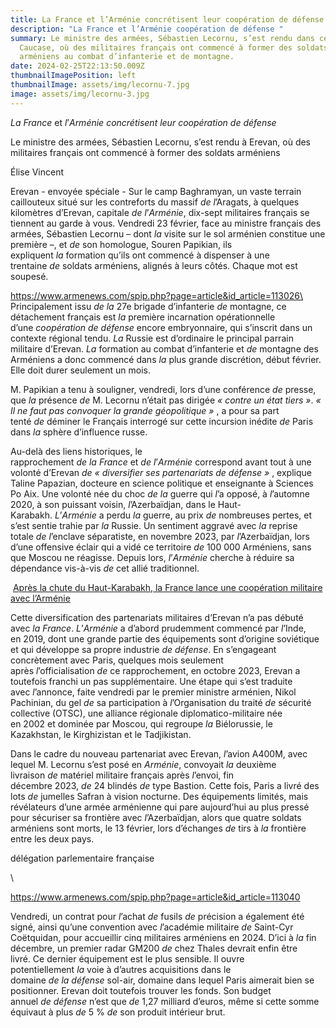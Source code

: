 ```yaml
---
title: La France et l’Arménie concrétisent leur coopération de défense
description: "La France et l’Arménie coopération de défense "
summary: Le ministre des armées, Sébastien Lecornu, s’est rendu dans ce pays du
  Caucase, où des militaires français ont commencé à former des soldats
  arméniens au combat d’infanterie et de montagne.
date: 2024-02-25T22:13:50.009Z
thumbnailImagePosition: left
thumbnailImage: assets/img/lecornu-7.jpg
image: assets/img/lecornu-3.jpg
---
```

<!--StartFragment-->

*La* *France* et *l*’*Arménie* *concrétisent* *leur* *coopération* *de* *défense*

Le ministre des armées, Sébastien Lecornu, s’est rendu à Erevan, où des militaires français ont commencé à former des soldats arméniens

Élise Vincent

Erevan - envoyée spéciale - Sur le camp Baghramyan, un vaste terrain caillouteux situé sur les contreforts du massif *de* *l*’Aragats, à quelques kilomètres d’Erevan, capitale *de* *l*’*Arménie*, dix-sept militaires français se tiennent au garde à vous. Vendredi 23 février, face au ministre français des armées, Sébastien Lecornu – dont *la* visite sur le sol arménien constitue une première –, et *de* son homologue, Souren Papikian, ils expliquent *la* formation qu’ils ont commencé à dispenser à une trentaine *de* soldats arméniens, alignés à leurs côtés. Chaque mot est soupesé.

https://www.armenews.com/spip.php?page=article&id_article=113026\
\
Principalement issu *de* *la* 27e brigade d’infanterie *de* montagne, ce détachement français est *la* première incarnation opérationnelle d’une *coopération* *de* *défense* encore embryonnaire, qui s’inscrit dans un contexte régional tendu. *La* Russie est d’ordinaire le principal parrain militaire d’Erevan. *La* formation au combat d’infanterie et *de* montagne des Arméniens a donc commencé dans *la* plus grande discrétion, début février. Elle doit durer seulement un mois.

M. Papikian a tenu à souligner, vendredi, lors d’une conférence *de* presse, que *la* présence *de* M. Lecornu n’était pas dirigée *« contre un état tiers »*. *« Il ne faut pas convoquer la grande géopolitique »* , a pour sa part tenté *de* déminer le Français interrogé sur cette incursion inédite *de* Paris dans *la* sphère d’influence russe.

Au-delà des liens historiques, le rapprochement *de* *la* *France* et *de* *l*’*Arménie* correspond avant tout à une volonté d’Erevan *de* *« diversifier ses partenariats de défense »* , explique Taline Papazian, docteure en science politique et enseignante à Sciences Po Aix. Une volonté née du choc *de* *la* guerre qui *l*’a opposé, à *l*’automne 2020, à son puissant voisin, *l*’Azerbaïdjan, dans le Haut-Karabakh. *L*’*Arménie* a perdu *la* guerre, au prix *de* nombreuses pertes, et s’est sentie trahie par *la* Russie. Un sentiment aggravé avec *la* reprise totale *de* *l*’enclave séparatiste, en novembre 2023, par *l*’Azerbaïdjan, lors d’une offensive éclair qui a vidé ce territoire *de* 100 000 Arméniens, sans que Moscou ne réagisse. Depuis lors, *l*’*Arménie* cherche à réduire sa dépendance vis-à-vis *de* cet allié traditionnel.

<!--StartFragment-->

 [Après la chute du Haut-Karabakh, la France lance une coopération militaire avec l’Arménie](https://www.lemonde.fr/international/article/2023/10/24/apres-la-chute-du-haut-karabakh-la-france-lance-une-cooperation-militaire-avec-l-armenie_6196192_3210.html)

<!--EndFragment-->

Cette diversification des partenariats militaires d’Erevan n’a pas débuté avec *la* *France*. *L*’*Arménie* a d’abord prudemment commencé par *l*’Inde, en 2019, dont une grande partie des équipements sont d’origine soviétique et qui développe sa propre industrie *de* *défense*. En s’engageant concrètement avec Paris, quelques mois seulement après *l*’officialisation *de* ce rapprochement, en octobre 2023, Erevan a toutefois franchi un pas supplémentaire. Une étape qui s’est traduite avec *l*’annonce, faite vendredi par le premier ministre arménien, Nikol Pachinian, du gel *de* sa participation à *l*’Organisation du traité *de* sécurité collective (OTSC), une alliance régionale diplomatico-militaire née en 2002 et dominée par Moscou, qui regroupe *la* Biélorussie, le Kazakhstan, le Kirghizistan et le Tadjikistan.

Dans le cadre du nouveau partenariat avec Erevan, *l*’avion A400M, avec lequel M. Lecornu s’est posé en *Arménie*, convoyait *la* deuxième livraison *de* matériel militaire français après *l*’envoi, fin décembre 2023, *de* 24 blindés *de* type Bastion. Cette fois, Paris a livré des lots *de* jumelles Safran à vision nocturne. Des équipements limités, mais révélateurs d’une armée arménienne qui pare aujourd’hui au plus pressé pour sécuriser sa frontière avec *l*’Azerbaïdjan, alors que quatre soldats arméniens sont morts, le 13 février, lors d’échanges *de* tirs à *la* frontière entre les deux pays.

<!--StartFragment-->

délégation parlementaire française

<!--EndFragment-->\

https://www.armenews.com/spip.php?page=article&id_article=113040

Vendredi, un contrat pour *l*’achat *de* fusils *de* précision a également été signé, ainsi qu’une convention avec *l*’académie militaire *de* Saint-Cyr Coëtquidan, pour accueillir cinq militaires arméniens en 2024. D’ici à *la* fin décembre, un premier radar GM200 *de* chez Thales devrait enfin être livré. Ce dernier équipement est le plus sensible. Il ouvre potentiellement *la* voie à d’autres acquisitions dans le domaine *de* *la* *défense* sol-air, domaine dans lequel Paris aimerait bien se positionner. Erevan doit toutefois trouver les fonds. Son budget annuel *de* *défense* n’est que *de* 1,27 milliard d’euros, même si cette somme équivaut à plus *de* 5 % *de* son produit intérieur brut.

<!--EndFragment-->